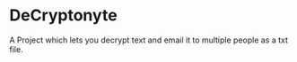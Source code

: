 # DeCryptonyte

A Project which lets you decrypt text and email it to multiple people as a txt file.
